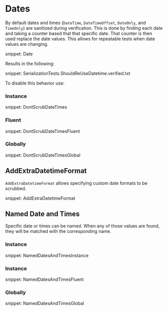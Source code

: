 # Dates


By default dates and times (`DateTime`, `DateTimeOffset`, `DateOnly`, and `TimeOnly`) are sanitized during verification. This is done by finding each date and taking a counter based that that specific date. That counter is then used replace the date values. This allows for repeatable tests when date values are changing.

snippet: Date

Results in the following:

snippet: SerializationTests.ShouldReUseDatetime.verified.txt

To disable this behavior use:


### Instance

snippet: DontScrubDateTimes


### Fluent

snippet: DontScrubDateTimesFluent


### Globally

snippet: DontScrubDateTimesGlobal


## AddExtraDatetimeFormat

`AddExtraDatetimeFormat` allows specifying custom date formats to be scrubbed.

snippet: AddExtraDatetimeFormat


## Named Date and Times

Specific date or times can be named. When any of those values are found, they will be matched with the corresponding name.


### Instance

snippet: NamedDatesAndTimesInstance


### Instance

snippet: NamedDatesAndTimesFluent


### Globally

snippet: NamedDatesAndTimesGlobal
